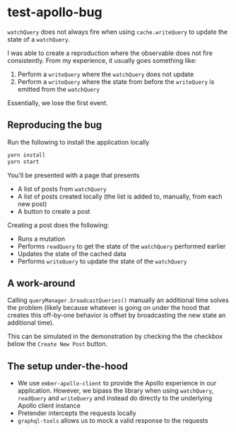 # test-apollo-bug

`watchQuery` does not always fire when using `cache.writeQuery` to update the state of a `watchQuery`.

I was able to create a reproduction where the observable does not fire consistently. From my experience, it usually goes something like:

1. Perform a `writeQuery` where the `watchQuery` does not update
2. Perform a `writeQuery` where the state from before the `writeQuery` is emitted from the `watchQuery`

Essentially, we lose the first event.

## Reproducing the bug

Run the following to install the application locally

```bash
yarn install
yarn start
```

You'll be presented with a page that presents

- A list of posts from `watchQuery`
- A list of posts created locally (the list is added to, manually, from each new post)
- A button to create a post

Creating a post does the following:

- Runs a mutation
- Performs `readQuery` to get the state of the `watchQuery` performed earlier
- Updates the state of the cached data
- Performs `writeQuery` to update the state of the `watchQuery`

## A work-around

Calling `queryManager.broadcastQueries()` manually an additional time solves the problem (likely because whatever is going on under the hood that creates this off-by-one behavior is offset by broadcasting the new state an additional time).

This can be simulated in the demonstration by checking the the checkbox below the `Create New Post` button.

## The setup under-the-hood

- We use `ember-apollo-client` to provide the Apollo experience in our application. However, we bipass the library when using `watchQuery`, `readQuery` and `writeQuery` and instead do directly to the underlying Apollo client instance
- Pretender intercepts the requests locally
- `graphql-tools` allows us to mock a valid response to the requests
